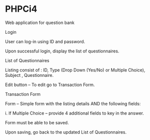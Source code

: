 
# PHPCi4
Web application for question bank

Login

User can log-in using ID and password.

Upon successful login, display the list of questionnaires.

List of Questionnaires

Listing consist of : ID, Type (Drop Down (Yes/No) or Multiple Choice), Subject , Questionnaire.

Edit button – To edit go to Transaction Form.

Transaction Form

Form – Simple form with the listing details AND the following fields:

i.      If Multiple Choice – provide 4 additional fields to key in the answer.

Form must be able to be saved.

Upon saving, go back to the updated List of Questionnaires.
